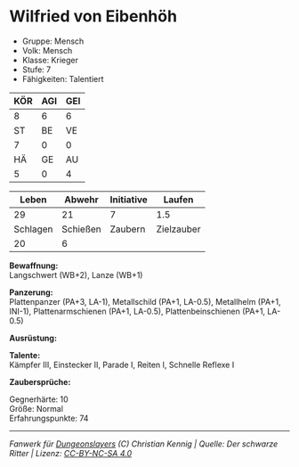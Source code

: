 # Wilfried von Eibenhöh  
- Gruppe: Mensch  
- Volk: Mensch  
- Klasse: Krieger  
- Stufe: 7  
- Fähigkeiten: Talentiert  


| KÖR | AGI | GEI |  
| --- | --- | --- |  
| 8   | 6   | 6   |
| ST  | BE  | VE  |  
| 7   | 0   | 0   |
| HÄ  | GE  | AU  |  
| 5   | 0   | 4   |


| Leben    | Abwehr   | Initiative | Laufen     |
| -------- | -------- | ---------- | ---------- |
| 29       | 21       | 7          | 1.5        |
| Schlagen | Schießen | Zaubern    | Zielzauber |
| 20       | 6        |            |            |

**Bewaffnung:**  
Langschwert (WB+2), Lanze (WB+1)

**Panzerung:**  
Plattenpanzer (PA+3, LA-1), Metallschild (PA+1, LA-0.5), Metallhelm (PA+1, INI-1), Plattenarmschienen (PA+1, LA-0.5), Plattenbeinschienen (PA+1, LA-0.5)

**Ausrüstung:**  


**Talente:**  
Kämpfer III, Einstecker II, Parade I, Reiten I, Schnelle Reflexe I

**Zaubersprüche:**  


Gegnerhärte: 10  
Größe: Normal  
Erfahrungspunkte: 74  



___
*Fanwerk für [Dungeonslayers](https://www.dungeonslayers.net/) (C) Christian Kennig | Quelle: Der schwarze Ritter | Lizenz: [CC-BY-NC-SA 4.0](https://creativecommons.org/licenses/by-nc-sa/4.0/deed.de)*